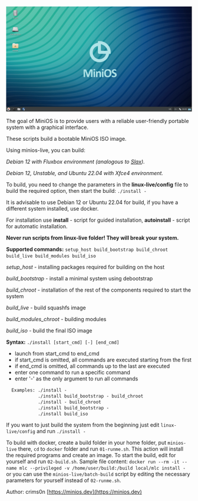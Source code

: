 [![MiniOS](images/minios.png)](https://minios.dev)

The goal of MiniOS is to provide users with a reliable user-friendly portable system with a graphical interface.

These scripts build a bootable MiniOS ISO image.

Using minios-live, you can build:

*Debian 12 with Fluxbox environment (analogous to [Slax](https://www.slax.org/)).*

*Debian 12, Unstable, and Ubuntu 22.04 with Xfce4 environment.*

To build, you need to change the parameters in the **linux-live/config** file to build the required option, then start the build: `./install -`

It is advisable to use Debian 12 or Ubuntu 22.04 for build, if you have a different system installed, use docker.

For installation use **install** \- script for guided installation\, **autoinstall** \- script for automatic installation\.

**Never run scripts from linux-live folder! They will break your system.**

**Supported commands:** `setup_host build_bootstrap build_chroot build_live build_modules build_iso`

*setup\_host* \- installing packages required for building on the host

*build\_bootstrap* \- install a minimal system using debootstrap

*build\_chroot* \- installation of the rest of the components required to start the system

*build\_live* \- build squashfs image

*build\_modules\_chroot* \- building modules

*build\_iso* \- build the final ISO image

**Syntax:** `./install [start_cmd] [-] [end_cmd]`

* launch from start\_cmd to end\_cmd
* if start\_cmd is omitted, all commands are executed starting from the first
* if end\_cmd is omitted, all commands up to the last are executed
* enter one command to run a specific command
* enter '-' as the only argument to run all commands

```
  Examples: ./install -
            ./install build_bootstrap - build_chroot
            ./install - build_chroot
            ./install build_bootstrap -
            ./install build_iso
```

If you want to just build the system from the beginning just edit `linux-live/config` and run `./install -`

To build with docker, create a build folder in your home folder, put `minios-live` there, `cd` to `docker` folder and run `01-runme.sh`. This action will install the required programs and create an image. To start the build, edit for yourself and run `02-build.sh`. Sample file content:
`docker run --rm -it --name mlc --privileged -v /home/user/build:/build local/mlc install -`
or you can use the `minios-live/batch-build` script by editing the necessary parameters for yourself instead of `02-runme.sh`.

Author: crims0n [https://minios.dev](https://minios.dev)
